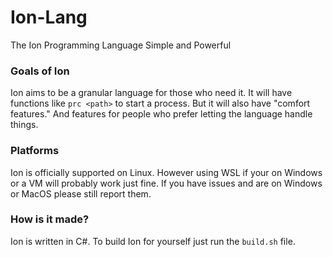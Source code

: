 # Ion-Lang
The Ion Programming Language
Simple and Powerful

### Goals of Ion
Ion aims to be a granular language for those who need it. It will have functions like `prc <path>` to start a process. But it will also have "comfort features." And features for people who prefer letting the language handle things.

### Platforms

Ion is officially supported on Linux. However using WSL if your on Windows or a VM will probably work just fine. If you have issues and are on Windows or MacOS please still report them.

### How is it made?

Ion is written in C#. To build Ion for yourself just run the `build.sh` file.
